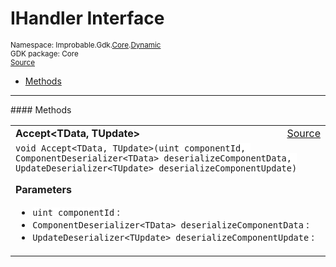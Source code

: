 
# IHandler Interface
<sup>
Namespace: Improbable.Gdk.<a href="{{urlRoot}}/api/core-index">Core</a>.<a href="{{urlRoot}}/api/core/dynamic">Dynamic</a><br/>
GDK package: Core<br/>
<a href="https://www.github.com/spatialos/gdk-for-unity/blob/0.2.4/workers/unity/Packages/com.improbable.gdk.core/Dynamic/Dynamic.cs/#L14">Source</a>
<style>
a code {
                    padding: 0em 0.25em!important;
}
code {
                    background-color: #ffffff!important;
}
</style>
</sup>
<nav id="pageToc" class="page-toc"><ul><li><a href="#methods">Methods</a>
</ul></nav>













</p>
<hr style="width:100%; border-top-color:#d8d8d8" />
#### Methods


</p>




<table width="100%">
    <tr>
        <td style="border-right:none"><b>Accept&lt;TData, TUpdate&gt;</b></td>
        <td style="border-left:none; text-align:right"><a href="https://www.github.com/spatialos/gdk-for-unity/blob/0.2.4/workers/unity/Packages/com.improbable.gdk.core/Dynamic/Dynamic.cs/#L16">Source</a></td>
    </tr>
    <tr>
        <td colspan="2">
<code>void Accept&lt;TData, TUpdate&gt;(uint componentId, ComponentDeserializer&lt;TData&gt; deserializeComponentData, UpdateDeserializer&lt;TUpdate&gt; deserializeComponentUpdate)</code></p>



</p>

<b>Parameters</b>

<ul>
<li><code>uint componentId</code> : </li>
<li><code>ComponentDeserializer&lt;TData&gt; deserializeComponentData</code> : </li>
<li><code>UpdateDeserializer&lt;TUpdate&gt; deserializeComponentUpdate</code> : </li>
</ul>





</td>
    </tr>
</table>






